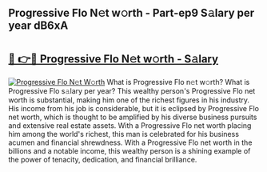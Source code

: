 ## Progressive Flo N𝚎t w𝚘rth - Part-ep9 S𝚊lary per year dB6xA

# <h2><a href="http://gc3d3h9.nevu.top/?p=Progressive+Flo">🔗 👉🔴 Progressive Flo N𝚎t w𝚘rth - S𝚊lary</a></h2>

[![Progressive Flo N𝚎t W𝚘rth](https://i.imgur.com/Oavwk0R.jpeg)](http://gc3d3h9.nevu.top/?p=Progressive+Flo)
What is Progressive Flo n𝚎t w𝚘rth? What is Progressive Flo s𝚊lary per year?
This wealthy person's Progressive Flo net worth is substantial, making him one of the richest figures in his industry. His income from his job is considerable, but it is eclipsed by Progressive Flo net worth, which is thought to be amplified by his diverse business pursuits and extensive real estate assets. With a Progressive Flo net worth placing him among the world's richest, this man is celebrated for his business acumen and financial shrewdness. With a Progressive Flo net worth in the billions and a notable income, this wealthy person is a shining example of the power of tenacity, dedication, and financial brilliance.

